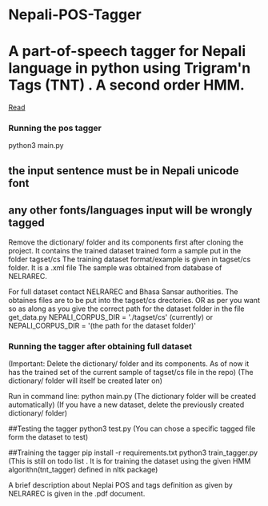 # Nepali-POS-Tagger
# A part-of-speech tagger for Nepali language in python using Trigram'n Tags (TNT) . A second order HMM.
[Read](http://www.coli.uni-saarland.de/~thorsten/publications/Brants-ANLP00.pdf)

### Running the pos tagger
python3 main.py
## the input sentence must be in Nepali unicode font
## any other fonts/languages input will be wrongly tagged

Remove the dictionary/ folder and its components first after cloning the project. It contains the trained dataset 
trained form a sample put in the folder tagset/cs
The training dataset format/example is given in tagset/cs folder.  It is a .xml file
The sample was obtained from database of NELRAREC.

For full dataset contact NELRAREC and Bhasa Sansar authorities.
The obtaines files are to be put into the tagset/cs drectories.
OR as per you want so as along as you give the correct path for the
dataset folder in the file get_data.py
    NEPALI_CORPUS_DIR = './tagset/cs' (currently)
or  NEPALI_CORPUS_DIR = '(the path for the dataset folder)'

### Running the tagger after obtaining full dataset
(Important: Delete the dictionary/ folder and its components. As of now it has the trained set of the current sample of tagset/cs file
in the repo)
(The dictionary/ folder will itself be created later on)

Run in command line:
   python main.py
(The dictionary folder will be created automatically)
(If you have a new dataset, delete the previously created dictionary/ folder)

##Testing the tagger
  python3 test.py
(You can chose a specific tagged file form the dataset to test)

##Training the tagger
  pip install -r requirements.txt
  python3 train_tagger.py
(This is still on todo list . It is for training the dataset using the given HMM algorithn(tnt_tagger) defined in nltk package)


A brief description about Neplai POS and tags definition as given by NELRAREC is given in the .pdf document.
 
